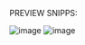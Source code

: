 PREVIEW SNIPPS:

![image](https://github.com/RasaIulian/Email/assets/99275349/a2f4f564-f58d-4c1c-bf78-732b2152d6b6)
![image](https://github.com/RasaIulian/Email/assets/99275349/7fca75c1-8e86-4bd5-8304-9c17f3924369)

